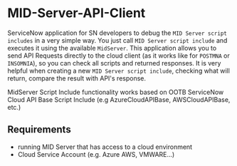 # MID-Server-API-Client
ServiceNow application for SN developers to debug the `MID Server script includes` in a very simple way. You just call `MID Server script include` and executes it using the available `MidServer`. This application allows you to send API Requests directly to the cloud client (as it works like for `POSTMNA` or `INSOMNIA`), so you can check all scripts and returned responses. It is very helpful when creating a new `MID Server script include`, checking what will return, compare the result with API's response.

MidServer Script Include functionality works based on OOTB ServiceNow Cloud API Base Script Include (e.g AzureCloudAPIBase, AWSCloudAPIBase, etc.)

##  Requirements
* running MID Server that has access to a cloud environment
* Cloud Service Account (e.g. Azure AWS, VMWARE...)
